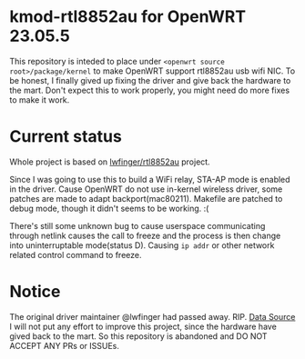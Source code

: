 # kmod-rtl8852au for OpenWRT 23.05.5
This repository is inteded to place under `<openwrt source root>/package/kernel` to make OpenWRT support rtl8852au usb wifi NIC.
To be honest, I finally gived up fixing the driver and give back the hardware to the mart. Don't expect this to work properly, you might need do more fixes to make it work.

# Current status
Whole project is based on [lwfinger/rtl8852au](https://github.com/lwfinger/rtl8852au) project.

Since I was going to use this to build a WiFi relay, STA-AP mode is enabled in the driver.
Cause OpenWRT do not use in-kernel wireless driver, some patches are made to adapt backport(mac80211).
Makefile are patched to debug mode, though it didn't seems to be working. :(

There's still some unknown bug to cause userspace communicating through netlink causes the call to freeze and the process is then change into uninterruptable mode(status D).
Causing `ip addr` or other network related control command to freeze.

# Notice
The original driver maintainer @lwfinger had passed away. RIP. [Data Source](https://www.phoronix.com/news/Larry-Finger-Linux-Wireless)
I will not put any effort to improve this project, since the hardware have gived back to the mart.
So this repository is abandoned and DO NOT ACCEPT ANY PRs or ISSUEs.
